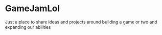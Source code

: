 # GameJamLol
Just a place to share ideas and projects around building a game or two and expanding our abilities
